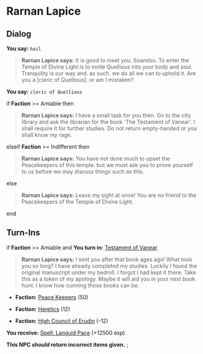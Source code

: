 # Rarnan Lapice
## Dialog

**You say:** `hail`



>**Rarnan Lapice says:** It is good to meet you. Soandso.  To enter the Temple of Divine Light is to invite Quellious into your body and soul.  Tranquility is our way and. as such. we do all we can to uphold it.  Are you a [cleric of Quellious]. or am I mistaken?

**You say:** `cleric of Quellious`



if **Faction** >= Amiable then



>**Rarnan Lapice says:** I have a small task for you then. Go to the city library and ask the librarian for the book 'The Testament of Vanear'. I shall require it for further studies. Do not return empty-handed or you shall know my rage.


elseif **Faction** >= Indifferent then



>**Rarnan Lapice says:** You have not done much to upset the Peacekeepers of this temple. but we must ask you to prove yourself to us before we may discuss things such as this.


else



>**Rarnan Lapice says:** Leave my sight at once! You are no friend to the Peacekeepers of the Temple of Divine Light.

end

## Turn-Ins




if **Faction** >= Amiable and  **You turn in:** [Testament of Vanear](/item/13991)


>**Rarnan Lapice says:** I sent you after that book ages ago! What took you so long? I have already completed my studies. Luckily I found the original manuscript under my bedroll. I forgot I had kept it there. Take this as a token of my apology. Maybe it will aid you in your next book hunt. I know how cunning those books can be.


* __Faction:__ [Peace Keepers](/faction/298) (50)


* __Faction:__ [Heretics](/faction/265) (12)


* __Faction:__ [High Council of Erudin](/faction/266) (-12)


 **You receive:**  [Spell: Languid Pace](/item/15302) (+12500 exp)

**This NPC *should* return incorrect items given.**
;

